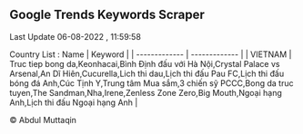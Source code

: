 

## Google Trends Keywords Scraper 
 
Last Update 06-08-2022 , 11:59:58

Country List :
 Name  | Keyword |
| ------------- | ------------- |
| VIETNAM | Truc tiep bong da,Keonhacai,Bình Định đấu với Hà Nội,Crystal Palace vs Arsenal,An Dĩ Hiên,Cucurella,Lich thi dau,Lịch thi đấu Pau FC,Lịch thi đấu bóng đá Anh,Cúc Tịnh Y,Trung tâm Mua sắm,3 chiến sỹ PCCC,Bong da truc tuyen,The Sandman,Nha,Irene,Zenless Zone Zero,Big Mouth,Ngoại hạng Anh,Lịch thi đấu Ngoại hạng Anh |



© Abdul Muttaqin 
